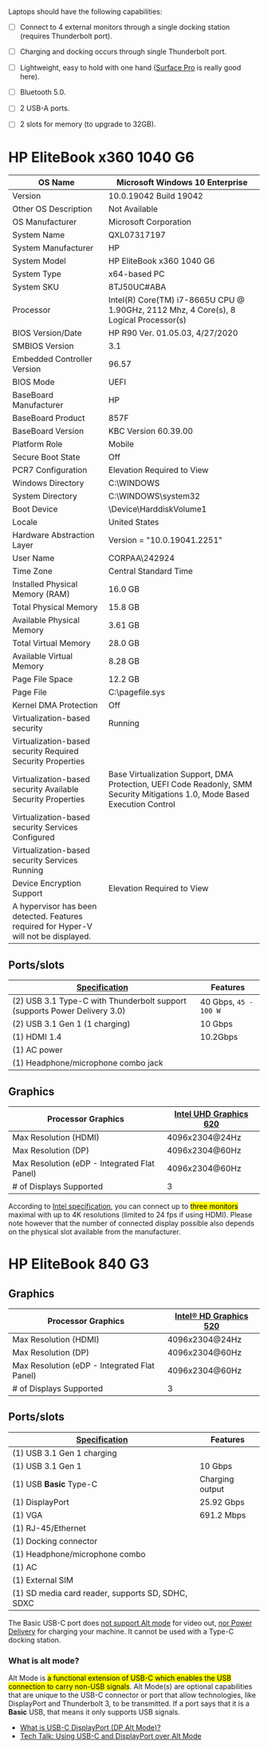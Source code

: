 Laptops should have the following capabilities:
- [ ] Connect to 4 external monitors through a single docking station (requires Thunderbolt port).
- [ ] Charging and docking occurs through single Thunderbolt port.
- [ ] Lightweight, easy to hold with one hand ([Surface Pro](https://www.microsoft.com/en-us/d/surface-laptop-4/946627FB12T1/1RBQ) is really good here).
- [ ] Bluetooth 5.0.
- [ ] 2 USB-A ports.
- [ ] 2 slots for memory (to upgrade to 32GB).


# HP EliteBook x360 1040 G6

| OS Name                                                                              | Microsoft Windows 10 Enterprise                                                                                             |
|--------------------------------------------------------------------------------------|-----------------------------------------------------------------------------------------------------------------------------|
| Version                                                                              | 10.0.19042 Build 19042                                                                                                      |
| Other OS Description                                                                 | Not Available                                                                                                               |
| OS Manufacturer                                                                      | Microsoft Corporation                                                                                                       |
| System Name                                                                          | QXL07317197                                                                                                                 |
| System Manufacturer                                                                  | HP                                                                                                                          |
| System Model                                                                         | HP EliteBook x360 1040 G6                                                                                                   |
| System Type                                                                          | x64-based PC                                                                                                                |
| System SKU                                                                           | 8TJ50UC#ABA                                                                                                                 |
| Processor                                                                            | Intel(R) Core(TM) i7-8665U CPU @ 1.90GHz, 2112 Mhz, 4 Core(s), 8 Logical Processor(s)                                       |
| BIOS Version/Date                                                                    | HP R90 Ver. 01.05.03, 4/27/2020                                                                                             |
| SMBIOS Version                                                                       | 3.1                                                                                                                         |
| Embedded Controller Version                                                          | 96.57                                                                                                                       |
| BIOS Mode                                                                            | UEFI                                                                                                                        |
| BaseBoard Manufacturer                                                               | HP                                                                                                                          |
| BaseBoard Product                                                                    | 857F                                                                                                                        |
| BaseBoard Version                                                                    | KBC Version 60.39.00                                                                                                        |
| Platform Role                                                                        | Mobile                                                                                                                      |
| Secure Boot State                                                                    | Off                                                                                                                         |
| PCR7 Configuration                                                                   | Elevation Required to View                                                                                                  |
| Windows Directory                                                                    | C:\WINDOWS                                                                                                                  |
| System Directory                                                                     | C:\WINDOWS\system32                                                                                                         |
| Boot Device                                                                          | \Device\HarddiskVolume1                                                                                                     |
| Locale                                                                               | United States                                                                                                               |
| Hardware Abstraction Layer                                                           | Version = "10.0.19041.2251"                                                                                                 |
| User Name                                                                            | CORPAA\242924                                                                                                               |
| Time Zone                                                                            | Central Standard Time                                                                                                       |
| Installed Physical Memory (RAM)                                                      | 16.0 GB                                                                                                                     |
| Total Physical Memory                                                                | 15.8 GB                                                                                                                     |
| Available Physical Memory                                                            | 3.61 GB                                                                                                                     |
| Total Virtual Memory                                                                 | 28.0 GB                                                                                                                     |
| Available Virtual Memory                                                             | 8.28 GB                                                                                                                     |
| Page File Space                                                                      | 12.2 GB                                                                                                                     |
| Page File                                                                            | C:\pagefile.sys                                                                                                             |
| Kernel DMA Protection                                                                | Off                                                                                                                         |
| Virtualization-based security                                                        | Running                                                                                                                     |
| Virtualization-based security Required Security Properties                           |                                                                                                                             |
| Virtualization-based security Available Security Properties                          | Base Virtualization Support, DMA Protection, UEFI Code Readonly, SMM Security Mitigations 1.0, Mode Based Execution Control |
| Virtualization-based security Services Configured                                    |                                                                                                                             |
| Virtualization-based security Services Running                                       |                                                                                                                             |
| Device Encryption Support                                                            | Elevation Required to View                                                                                                  |
| A hypervisor has been detected. Features required for Hyper-V will not be displayed. ||


## Ports/slots

| [Specification](https://support.hp.com/au-en/document/c06400841#AbT4)                                                           | Features              |
|---------------------------------------------------------------------------|-----------------------|
| (2) USB 3.1 Type-C with Thunderbolt support (supports Power Delivery 3.0) | 40 Gbps, `45 - 100 W` |
| (2) USB 3.1 Gen 1 (1 charging)                                            | 10 Gbps               |
| (1) HDMI 1.4                                                              | 10.2Gbps              |
| (1) AC power                                                              |                       |
| (1) Headphone/microphone combo jack                                       |                       |

## Graphics

| Processor Graphics                           | [Intel UHD Graphics 620](https://ark.intel.com/content/www/us/en/ark/products/124967/intel-core-i58250u-processor-6m-cache-up-to-3-40-ghz.html) |
|----------------------------------------------|--------------------------|
| Max Resolution (HDMI)                        | 4096x2304@24Hz           |
| Max Resolution (DP)                          | 4096x2304@60Hz           |
| Max Resolution (eDP - Integrated Flat Panel) | 4096x2304@60Hz           |
| # of Displays Supported                      | 3                        |

According to [Intel specification](https://ark.intel.com/content/www/us/en/ark/products/124967/intel-core-i5-8250u-processor-6m-cache-up-to-3-40-ghz.html "ark.intel.com"), you can connect up to <mark class="hltr-yellow">three monitors</mark> maximal with up to 4K resolutions (limited to 24 fps if using HDMI). Please note however that the number of connected display possible also depends on the physical slot available from the manufacturer.

# HP EliteBook 840 G3

## Graphics

| Processor Graphics                           | [Intel® HD Graphics 520](https://ark.intel.com/content/www/us/en/ark/products/88190/intel-core-i56300u-processor-3m-cache-up-to-3-00-ghz.html) |
|----------------------------------------------|------------------------|
| Max Resolution (HDMI)                        | 4096x2304@24Hz         |
| Max Resolution (DP)                          | 4096x2304@60Hz         |
| Max Resolution (eDP - Integrated Flat Panel) | 4096x2304@60Hz         |
| # of Displays Supported                      | 3                      |

## Ports/slots

| [Specification](https://support.hp.com/us-en/document/c05259054)                                   | Features        |
|---------------------------------------------------|-----------------|
| (1) USB 3.1 Gen 1 charging                        |                 |
| (1) USB 3.1 Gen 1                                 | 10 Gbps         |
| (1) USB **Basic** Type-C                              | Charging output |
| (1) DisplayPort                                   | 25.92 Gbps      |
| (1) VGA                                           | 691.2 Mbps      |
| (1) RJ-45/Ethernet                                |                 |
| (1) Docking connector                             |                 |
| (1) Headphone/microphone combo                    |                 |
| (1) AC                                            |                 |
| (1) External SIM                                  |                 |
| (1) SD media card reader, supports SD, SDHC, SDXC |                 |

The Basic USB-C port does [not support Alt mode](https://h30434.www3.hp.com/t5/Notebook-Hardware-and-Upgrade-Questions/usb-type-c-in-hp-elitebook-745-g3-support-hp-convert-usb-c/td-p/7319384) for video out, [nor Power Delivery](https://h30434.www3.hp.com/t5/Notebook-Hardware-and-Upgrade-Questions/can-someone-charge-a-hp-EliteBook-840-g3-with-a-type-C/td-p/8280903) for charging your machine. It cannot be used with a Type-C docking station.

### What is alt mode?

Alt Mode is <mark class="hltr-yellow">a functional extension of USB-C which enables the USB connection to carry non-USB signals</mark>. Alt Mode(s) are optional capabilities that are unique to the USB-C connector or port that allow technologies, like DisplayPort and Thunderbolt 3, to be transmitted. If a port says that it is a **Basic** USB, that means it only supports USB signals.

* [What is USB-C DisplayPort (DP Alt Mode)?](https://www.benq.com/en-us/knowledge-center/knowledge/usb-c-introduction-what-is-dp-alt-mode.html)
* [Tech Talk: Using USB-C and DisplayPort over Alt Mode](https://www.startech.com/en-us/blog/tech-talk-using-usb-c-and-displayport-over-alt)